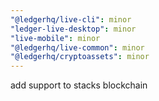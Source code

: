 ```yaml
---
"@ledgerhq/live-cli": minor
"ledger-live-desktop": minor
"live-mobile": minor
"@ledgerhq/live-common": minor
"@ledgerhq/cryptoassets": minor
---
```


add support to stacks blockchain

